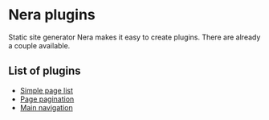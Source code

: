 # Nera plugins
Static site generator Nera makes it easy to create plugins. There are already a couple available.

## List of plugins
* [Simple page list](https://github.com/seebaermichi/nera-plugin-simple-page-list)
* [Page pagination](https://github.com/seebaermichi/nera-plugin-page-pagination)
* [Main navigation](https://github.com/seebaermichi/nera-plugin-main-navigation)
